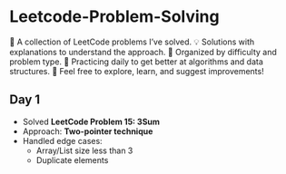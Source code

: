 # Leetcode-Problem-Solving
📝 A collection of LeetCode problems I’ve solved. 💡 Solutions with explanations to understand the approach. 🚀 Organized by difficulty and problem type. 🎯 Practicing daily to get better at algorithms and data structures. 🔗 Feel free to explore, learn, and suggest improvements!

## Day 1  
- Solved **LeetCode Problem 15: 3Sum**  
- Approach: **Two-pointer technique**  
- Handled edge cases:  
  - Array/List size less than 3  
  - Duplicate elements  

